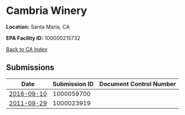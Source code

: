 # Cambria Winery

**Location:** Santa Maria, CA

**EPA Facility ID:** 100000215732

[Back to CA Index](../../index.md)

## Submissions

| Date | Submission ID | Document Control Number |
|------|--------------|-------------------------|
| [2016-09-10](submissions/1000059700.md) | 1000059700 |  |
| [2011-09-29](submissions/1000023919.md) | 1000023919 |  |

